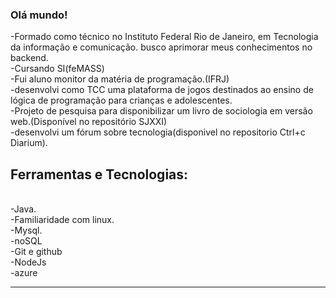 ### Olá mundo! 


-Formado como técnico no Instituto Federal Rio de Janeiro, em Tecnologia da informação e comunicação. busco aprimorar meus conhecimentos no backend.<br>
-Cursando SI(feMASS)<br>
-Fui aluno monitor da matéria de programação.(IFRJ)<br>
-desenvolvi como TCC uma plataforma de jogos destinados ao ensino de lógica de programação para crianças e adolescentes.<br>
-Projeto de pesquisa para disponibilizar um livro de sociologia em versão web.(Disponível no repositório SJXXI)<br>
-desenvolvi um fórum sobre tecnologia(disponivel no repositorio Ctrl+c Diarium).

## Ferramentas e Tecnologias:
<br>
-Java.<br>
-Familiaridade com linux.<br>
-Mysql.<br>
-noSQL<br>
-Git e github<br>
-NodeJs<br>
-azure
<hr><br>
